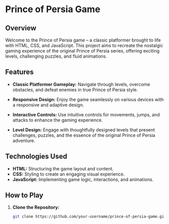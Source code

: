 # Prince of Persia Game

## Overview

Welcome to the Prince of Persia game – a classic platformer brought to life with HTML, CSS, and JavaScript. This project aims to recreate the nostalgic gaming experience of the original Prince of Persia series, offering exciting levels, challenging puzzles, and fluid animations.

## Features

- **Classic Platformer Gameplay:** Navigate through levels, overcome obstacles, and defeat enemies in true Prince of Persia style.

- **Responsive Design:** Enjoy the game seamlessly on various devices with a responsive and adaptive design.

- **Interactive Controls:** Use intuitive controls for movements, jumps, and attacks to enhance the gaming experience.

- **Level Design:** Engage with thoughtfully designed levels that present challenges, puzzles, and the essence of the original Prince of Persia adventure.

## Technologies Used

- **HTML:** Structuring the game layout and content.
- **CSS:** Styling to create an engaging visual experience.
- **JavaScript:** Implementing game logic, interactions, and animations.

## How to Play

1. **Clone the Repository:**

   ```bash
   git clone https://github.com/your-username/prince-of-persia-game.git
